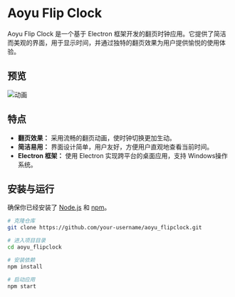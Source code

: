 # Aoyu Flip Clock



Aoyu Flip Clock 是一个基于 Electron 框架开发的翻页时钟应用。它提供了简洁而美观的界面，用于显示时间，并通过独特的翻页效果为用户提供愉悦的使用体验。

## 预览

![动画](https://typora-aoyu.oss-cn-hangzhou.aliyuncs.com/typoraimage/动画.gif)

## 特点

- **翻页效果：** 采用流畅的翻页动画，使时钟切换更加生动。
- **简洁易用：** 界面设计简单，用户友好，方便用户直观地查看当前时间。
- **Electron 框架：** 使用 Electron 实现跨平台的桌面应用，支持 Windows操作系统。

## 安装与运行

确保你已经安装了 [Node.js](https://nodejs.org/) 和 [npm](https://www.npmjs.com/)。

```bash
# 克隆仓库
git clone https://github.com/your-username/aoyu_flipclock.git

# 进入项目目录
cd aoyu_flipclock

# 安装依赖
npm install

# 启动应用
npm start